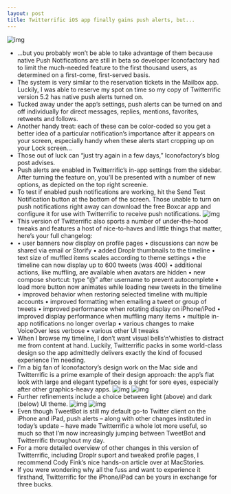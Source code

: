 ```yaml
---
layout: post
title: Twitterrific iOS app finally gains push alerts, but...
---
```

![img](http://media.idownloadblog.com/wp-content/uploads/2013/03/TWitterrific-5.2-for-iOS-Push-notification-settings.png)
* …but you probably won’t be able to take advantage of them because native Push Notifications are still in beta so developer Iconofactory had to limit the much-needed feature to the first thousand users, as determined on a first-come, first-served basis.
* The system is very similar to the reservation tickets in the Mailbox app. Luckily, I was able to reserve my spot on time so my copy of Twitterrific version 5.2 has native push alerts turned on.
* Tucked away under the app’s settings, push alerts can be turned on and off individually for direct messages, replies, mentions, favorites, retweets and follows.
* Another handy treat: each of these can be color-coded so you get a better idea of a particular notification’s importance after it appears on your screen, especially handy when these alerts start cropping up on your Lock screen…
* Those out of luck can “just try again in a few days,” Iconofactory’s blog post advises.
* Push alerts are enabled in Twitterrific’s in-app settings from the sidebar. After turning the feature on, you’ll be presented with a number of new options, as depicted on the top right screenie.
* To test if enabled push notifications are working, hit the Send Test Notification button at the bottom of the screen. Those unable to turn on push notifications right away can download the free Boxcar app and configure it for use with Twitterrific to receive push notifications.
![img](http://media.idownloadblog.com/wp-content/uploads/2013/03/Twitterrific-2.5-for-iOS-iPhone-screenshot-005.jpg)
* This version of Twitterrific also sports a number of under-the-hood tweaks and features a host of nice-to-haves and little things that matter, here’s your full changelog:
* • user banners now display on profile pages • discussions can now be shared via email or Storify • added Droplr thumbnails to the timeline • text size of muffled items scales according to theme settings • the timeline can now display up to 600 tweets (was 400) • additional actions, like muffling, are available when avatars are hidden • new compose shortcut: type “@” after username to prevent autocomplete • load more button now animates while loading new tweets in the timeline • improved behavior when restoring selected timeline with multiple accounts • improved formatting when emailing a tweet or group of tweets • improved performance when rotating display on iPhone/iPod • improved display performance when muffling many items • multiple in-app notifications no longer overlap • various changes to make VoiceOver less verbose • various other UI tweaks
* When I browse my timeline, I don’t want visual bells’n’whistles to distract me from content at hand. Luckily, Twitterrific packs in some world-class design so the app admittedly delivers exactly the kind of focused experience I’m needing.
* I’m a big fan of Iconofactory’s design work on the Mac side and Twitterrific is a prime example of their design approach: the app’s flat look with large and elegant typeface is a sight for sore eyes, especially after other graphics-heavy apps.
![img](http://media.idownloadblog.com/wp-content/uploads/2013/03/Twitterrific-2.5-for-iOS-iPhone-screenshot-003.jpg)
![img](http://media.idownloadblog.com/wp-content/uploads/2013/03/Twitterrific-2.5-for-iOS-iPhone-screenshot-004.jpg)
* Further refinements include a choice between light (above) and dark (below) UI theme.
![img](http://media.idownloadblog.com/wp-content/uploads/2013/03/Twitterrific-2.5-for-iOS-iPhone-screenshot-001.jpg)
![img](http://media.idownloadblog.com/wp-content/uploads/2013/03/Twitterrific-2.5-for-iOS-iPhone-screenshot-002.jpg)
* Even though TweetBot is still my default go-to Twitter client on the iPhone and iPad, push alerts – along with other changes instituted in today’s update – have made Twitterrific a whole lot more useful, so much so that I’m now increasingly jumping between TweetBot and Twitterrific throughout my day.
* For a more detailed overview of other changes in this version of Twitterrific, including Droplr suport and tweaked profile pages, I recommend Cody Fink’s nice hands-on article over at MacStories.
* If you were wondering why all the fuss and want to experience it firsthand, Twitterrific for the iPhone/iPad can be yours in exchange for three bucks.

